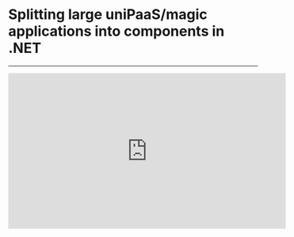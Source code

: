 ﻿# Splitting large uniPaaS/magic applications into components in .NET
---
<iframe width="560" height="315" src="https://www.youtube.com/embed/iM62RuR0_F0" frameborder="0" allowfullscreen></iframe>